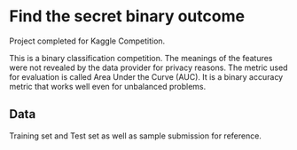 # Find the secret binary outcome

Project completed for Kaggle Competition.

This is a binary classification competition. The meanings of the features were not revealed by the data provider for privacy reasons. 
The metric used for evaluation is called Area Under the Curve (AUC). It is a binary accuracy metric that works well even for unbalanced problems. 

## Data

Training set and Test set as well as sample submission for reference.


